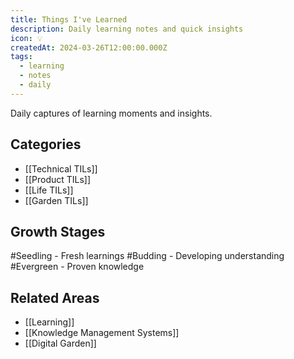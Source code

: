 ```yaml
---
title: Things I've Learned
description: Daily learning notes and quick insights
icon: 💡
createdAt: 2024-03-26T12:00:00.000Z
tags:
  - learning
  - notes
  - daily
---
```



Daily captures of learning moments and insights.

## Categories
- [[Technical TILs]]
- [[Product TILs]]
- [[Life TILs]]
- [[Garden TILs]]

## Growth Stages
#Seedling - Fresh learnings
#Budding - Developing understanding
#Evergreen - Proven knowledge

## Related Areas
- [[Learning]]
- [[Knowledge Management Systems]]
- [[Digital Garden]]
